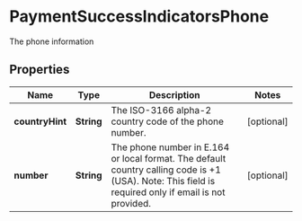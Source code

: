 

# PaymentSuccessIndicatorsPhone

The phone information

## Properties

| Name | Type | Description | Notes |
|------------ | ------------- | ------------- | -------------|
|**countryHint** | **String** | The ISO-3166 alpha-2 country code of the phone number. |  [optional] |
|**number** | **String** | The phone number in E.164 or local format. The default country calling code is +1 (USA). Note: This field is required only if email is not provided. |  [optional] |



